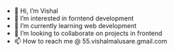- 👋 Hi, I’m Vishal
- 👀 I’m interested in forntend development
- 🌱 I’m currently learning web development
- 💞️ I’m looking to collaborate on projects in frontend 
- 📫 How to reach me @ 55.vishalmalusare.gmail.com

<!---
55Vishal/55Vishal is a ✨ special ✨ repository because its `README.md` (this file) appears on your GitHub profile.
You can click the Preview link to take a look at your changes.
--->
